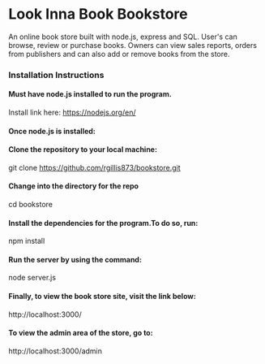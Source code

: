# Look Inna Book Bookstore
An online book store built with node.js, express and SQL. User's can browse, review or purchase books.
Owners can view sales reports, orders from publishers and can also add or remove books from the store.

### Installation Instructions

#### Must have node.js installed to run the program.
Install link here: https://nodejs.org/en/

#### Once node.js is installed:

#### Clone the repository to your local machine:
git clone https://github.com/rgillis873/bookstore.git

#### Change into the directory for the repo
cd bookstore

#### Install the dependencies for the program.To do so, run:
npm install

#### Run the server by using the command:
node server.js

#### Finally, to view the book store site, visit the link below:
http://localhost:3000/

#### To view the admin area of the store, go to:
http://localhost:3000/admin
